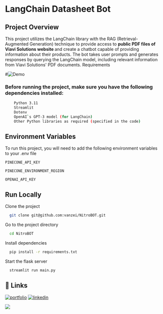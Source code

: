 # LangChain Datasheet Bot

## Project Overview

This project utilizes the LangChain library with the RAG (Retrieval-Augmented Generation) technique to provide access to <b> public PDF files of Viavi Solutions website </b> and create a chatbot capable of providing information about their products. The bot takes user prompts and generates responses by querying the LangChain model, including relevant information from Viavi Solutions' PDF documents.
Requirements

#![Demo]()


### Before running the project, make sure you have the following dependencies installed:

```bash
    Python 3.11
    Streamlit
    Dotenv
    OpenAI`s GPT-3 model (for LangChain)
    Other Python libraries as required (specified in the code)
```

## Environment Variables

To run this project, you will need to add the following environment variables to your .env file

`PINECONE_API_KEY`

`PINECONE_ENVIRONMENT_REGION`

`OPENAI_API_KEY`

## Run Locally

Clone the project

```bash
  git clone git@github.com:vanzei/NitroBOT.git
```

Go to the project directory

```bash
  cd NitroBOT
```

Install dependencies

```bash
  pip install -r requirements.txt
```

Start the flask server

```bash
  streamlit run main.py
```

## 🔗 Links
[![portfolio](https://img.shields.io/badge/my_portfolio-000?style=for-the-badge&logo=ko-fi&logoColor=white)](https://www.leovanzei.com/projects)
[![linkedin](https://img.shields.io/badge/linkedin-0A66C2?style=for-the-badge&logo=linkedin&logoColor=white)](https://www.linkedin.com/in/leonardovanzei/)

![](https://app.screencast.com/Jrr4C4ul5TtmA?conversation=hGBPCGspQMqZTeeQwHhs6v)
